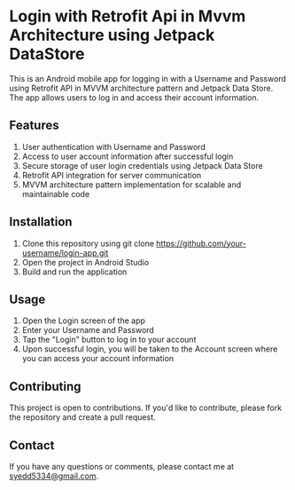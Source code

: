 # Login with Retrofit Api in Mvvm Architecture using Jetpack DataStore
This is an Android mobile app for logging in with a Username and Password using Retrofit API in MVVM architecture pattern and Jetpack Data Store. The app allows users to log in and access their account information.

## Features
1. User authentication with Username and Password
2. Access to user account information after successful login
3. Secure storage of user login credentials using Jetpack Data Store
4. Retrofit API integration for server communication
5. MVVM architecture pattern implementation for scalable and maintainable code

## Installation
1. Clone this repository using git clone https://github.com/your-username/login-app.git
2. Open the project in Android Studio
3. Build and run the application

## Usage
1. Open the Login screen of the app
2. Enter your Username and Password
3. Tap the "Login" button to log in to your account
4. Upon successful login, you will be taken to the Account screen where you can access your account information

## Contributing
This project is open to contributions. If you'd like to contribute, please fork the repository and create a pull request.

## Contact
If you have any questions or comments, please contact me at syedd5334@gmail.com.

